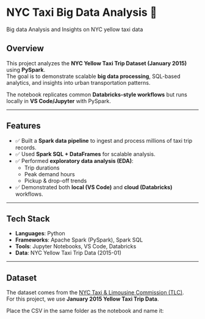 
# NYC Taxi Big Data Analysis 🚖
Big data Analysis and Insights on NYC yellow taxi data 

## Overview
This project analyzes the **NYC Yellow Taxi Trip Dataset (January 2015)** using **PySpark**.  
The goal is to demonstrate scalable **big data processing**, SQL-based analytics, and insights into urban transportation patterns.

The notebook replicates common **Databricks-style workflows** but runs locally in **VS Code/Jupyter** with PySpark.

---

## Features
- ✅ Built a **Spark data pipeline** to ingest and process millions of taxi trip records.  
- ✅ Used **Spark SQL + DataFrames** for scalable analysis.  
- ✅ Performed **exploratory data analysis (EDA)**:
  - Trip durations
  - Peak demand hours
  - Pickup & drop-off trends
- ✅ Demonstrated both **local (VS Code)** and **cloud (Databricks)** workflows.

---

## Tech Stack
- **Languages**: Python  
- **Frameworks**: Apache Spark (PySpark), Spark SQL  
- **Tools**: Jupyter Notebooks, VS Code, Databricks  
- **Data**: NYC Yellow Taxi Trip Data (2015-01)  

---

## Dataset
The dataset comes from the [NYC Taxi & Limousine Commission (TLC)](https://www.nyc.gov/site/tlc/about/tlc-trip-record-data.page).  
For this project, we use **January 2015 Yellow Taxi Trip Data**.

Place the CSV in the same folder as the notebook and name it:
